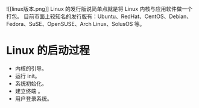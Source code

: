 ![[linux版本.png]]
Linux 的发行版说简单点就是将 Linux 内核与应用软件做一个打包。
目前市面上较知名的发行版有：Ubuntu、RedHat、CentOS、Debian、Fedora、SuSE、OpenSUSE、Arch Linux、SolusOS 等。


# Linux 的启动过程

- 内核的引导。
- 运行 init。
- 系统初始化。
- 建立终端 。
- 用户登录系统。


 